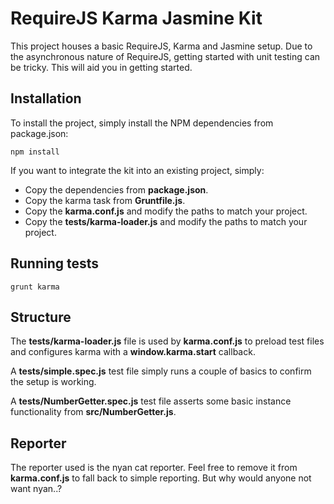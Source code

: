 # RequireJS Karma Jasmine Kit

This project houses a basic RequireJS, Karma and Jasmine setup. Due to the asynchronous nature of RequireJS, getting started with unit testing can be tricky. This will aid you in getting started.

## Installation

To install the project, simply install the NPM dependencies from package.json:

    npm install

If you want to integrate the kit into an existing project, simply:

- Copy the dependencies from **package.json**.
- Copy the karma task from **Gruntfile.js**.
- Copy the **karma.conf.js** and modify the paths to match your project.
- Copy the **tests/karma-loader.js** and modify the paths to match your project.

## Running tests

    grunt karma

## Structure

The **tests/karma-loader.js** file is used by **karma.conf.js** to preload test files and configures karma with a **window.__karma__.start** callback.

A **tests/simple.spec.js** test file simply runs a couple of basics to confirm the setup is working.

A **tests/NumberGetter.spec.js** test file asserts some basic instance functionality from **src/NumberGetter.js**.

## Reporter

The reporter used is the nyan cat reporter. Feel free to remove it from **karma.conf.js** to fall back to simple reporting. But why would anyone not want nyan..?
